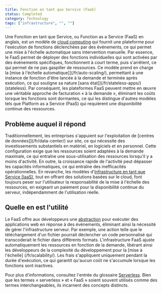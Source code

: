 ```yaml
---
title: Fonction en tant que Service (FaaS)
status: Completed
category: Technology
tags: ["infrastructure", "", ""]
---
```


Une Fonction en tant que Service, ou Function as a Service (FaaS) en anglais, est un modèle de [cloud computing](/fr/cloud-computing/) qui fournit une plateforme pour l'exécution de fonctions déclenchées par des événements, ce qui permet une mise à l'échelle automatique sans intervention manuelle.
Par essence, le FaaS permet de déployer des fonctions individuelles qui sont activées par des événements spécifiques, fonctionnent à court terme, puis s'arrêtent, ce qui permet de ne pas gaspiller de ressources.
Ce modèle prend en charge la [mise à l'échelle automatique]](/fr/auto-scaling/), permettant à une instance de fonction d'être lancée à la demande et terminée après exécution, ce qui souligne sa nature [sans état]](/fr/stateless-apps/) (stateless).
Par conséquent, les plateformes FaaS peuvent mettre en œuvre une véritable approche de facturation « à la demande », éliminant les coûts lorsque les fonctions sont dormantes, ce qui les distingue d'autres modèles tels que Platform as a Service (PaaS) qui requièrent une disponibilité continue des ressources.

## Problème auquel il répond

Traditionnellement, les entreprises s'appuient sur l'exploitation de [centres de données]](/fr/data-center/) sur site, ce qui nécessite des investissements substantiels en matériel, en logiciels et en personnel.
Cette configuration exige que les ressources soient adaptées à la demande maximale, ce qui entraîne une sous-utilisation des ressources lorsqu'il y a moins d'activité.
En outre, la croissance rapide de l'activité peut dépasser les capacités informatiques, ce qui entraîne des inefficacités opérationnelles.
En revanche, les modèles d'[Infrastructure en tant que Service (IaaS)](/fr/infrastructure-as-a-service/), tout en offrant des solutions basées sur le cloud, font toujours peser sur l'utilisateur la responsabilité de la mise à l'échelle des ressources, en exigeant un paiement pour la disponibilité continue du serveur, indépendamment de l'utilisation réelle.

## Quelle en est l'utilité

Le FaaS offre aux développeurs une [abstraction](/fr/abstraction/) pour exécuter des applications web en réponse à des événements, éliminant ainsi la nécessité de gérer l'infrastructure serveur.
Par exemple, une action telle que le téléchargement d'un fichier pourrait déclencher un code personnalisé qui transcoderait le fichier dans différents formats.
L'infrastructure FaaS ajuste automatiquement les ressources en fonction de la demande, libérant ainsi les développeurs de la complexité du développement pour la [mise à l'échelle] (/fr/scalability/).
Les frais s'appliquent uniquement pendant la durée d'exécution, ce qui garantit qu'aucun coût ne s'accumule lorsque les fonctions sont inactives.

Pour plus d'informations, consultez l'entrée du glossaire [Serverless](/fr/serverless/).
Bien que les termes « serverless » et « FaaS » soient souvent utilisés comme des termes interchangeables, ils incarnent des concepts distincts.
